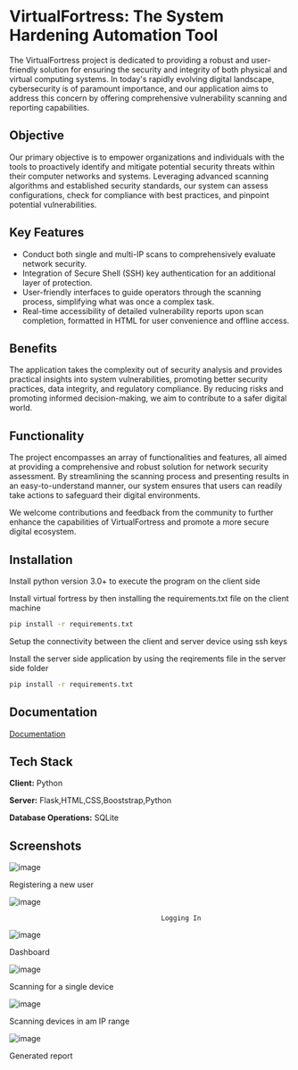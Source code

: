 
# VirtualFortress: The System Hardening Automation Tool

The VirtualFortress project is dedicated to providing a robust and user-friendly solution for ensuring the security and integrity of both physical and virtual computing systems. In today's rapidly evolving digital landscape, cybersecurity is of paramount importance, and our application aims to address this concern by offering comprehensive vulnerability scanning and reporting capabilities.

## Objective
Our primary objective is to empower organizations and individuals with the tools to proactively identify and mitigate potential security threats within their computer networks and systems. Leveraging advanced scanning algorithms and established security standards, our system can assess configurations, check for compliance with best practices, and pinpoint potential vulnerabilities.

## Key Features
- Conduct both single and multi-IP scans to comprehensively evaluate network security.
- Integration of Secure Shell (SSH) key authentication for an additional layer of protection.
- User-friendly interfaces to guide operators through the scanning process, simplifying what was once a complex task.
- Real-time accessibility of detailed vulnerability reports upon scan completion, formatted in HTML for user convenience and offline access.

## Benefits
The application takes the complexity out of security analysis and provides practical insights into system vulnerabilities, promoting better security practices, data integrity, and regulatory compliance. By reducing risks and promoting informed decision-making, we aim to contribute to a safer digital world.

## Functionality
The project encompasses an array of functionalities and features, all aimed at providing a comprehensive and robust solution for network security assessment. By streamlining the scanning process and presenting results in an easy-to-understand manner, our system ensures that users can readily take actions to safeguard their digital environments.

We welcome contributions and feedback from the community to further enhance the capabilities of VirtualFortress and promote a more secure digital ecosystem.

## Installation
Install python version 3.0+ to execute the program on the client side 

Install virtual fortress by then installing the requirements.txt file on the client machine 

```bash
pip install -r requirements.txt
```
Setup the connectivity between the client and server device using ssh keys 

Install the server side application by using the reqirements file in the server side folder

```bash
pip install -r requirements.txt
```

## Documentation

[Documentation](https://drive.google.com/file/d/1pbs4nvvv3rDIj0T-k2onWVIwRSu7l5lH/view?usp=sharing)


## Tech Stack

**Client:** Python

**Server:** Flask,HTML,CSS,Booststrap,Python

**Database Operations:** SQLite


## Screenshots
![image](https://github.com/adex42/Virtual-Fortress/assets/87116411/0cfe270b-0a5a-415e-b050-f50d5fdfdab1)

Registering a new user

![image](https://github.com/adex42/Virtual-Fortress/assets/87116411/97c55db4-07ab-4c12-b69d-5207618bb3c0)

                                          Logging In

![image](https://github.com/adex42/Virtual-Fortress/assets/87116411/6df85952-c9b3-45c5-a2fd-71a854a28fae)

Dashboard

![image](https://github.com/adex42/Virtual-Fortress/assets/87116411/8e1e12e2-8465-4438-8638-a03841e23ec0)

Scanning for a single device

![image](https://github.com/adex42/Virtual-Fortress/assets/87116411/79d5c983-6d67-4817-a2db-5afad36925ca)

Scanning devices in am IP range

![image](https://github.com/adex42/Virtual-Fortress/assets/87116411/b618b0ad-a5b5-4d26-ad20-16454671f806)

Generated report








